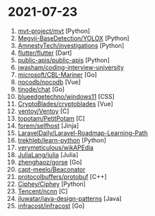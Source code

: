 # 2021-07-23

1. [mvt-project/mvt](https://github.com/mvt-project/mvt "MVT is a forensic tool to look for signs of infection in smartphone devices") [Python]
2. [Megvii-BaseDetection/YOLOX](https://github.com/Megvii-BaseDetection/YOLOX "YOLOX is a high-performance anchor-free YOLO, exceeding yolov3~v5 with ONNX, TensorRT, ncnn, and OpenVINO supported.") [Python]
3. [AmnestyTech/investigations](https://github.com/AmnestyTech/investigations "Indicators from Amnesty International's investigations") [Python]
4. [flutter/flutter](https://github.com/flutter/flutter "Flutter makes it easy and fast to build beautiful apps for mobile and beyond.") [Dart]
5. [public-apis/public-apis](https://github.com/public-apis/public-apis "A collective list of free APIs") [Python]
6. [jwasham/coding-interview-university](https://github.com/jwasham/coding-interview-university "A complete computer science study plan to become a software engineer.") 
7. [microsoft/CBL-Mariner](https://github.com/microsoft/CBL-Mariner "Linux OS for Azure 1P services and edge appliances") [Go]
8. [nocodb/nocodb](https://github.com/nocodb/nocodb "🔥 🔥 The Open Source Airtable alternative.") [Vue]
9. [tinode/chat](https://github.com/tinode/chat "Instant messaging platform. Backend in Go. Clients: Swift iOS, Java Android, JS webapp, scriptable command line; chatbots") [Go]
10. [blueedgetechno/windows11](https://github.com/blueedgetechno/windows11 "windows 11 in react 💻🌈⚡") [CSS]
11. [CryptoBlades/cryptoblades](https://github.com/CryptoBlades/cryptoblades "") [Vue]
12. [ventoy/Ventoy](https://github.com/ventoy/Ventoy "A new bootable USB solution.") [C]
13. [topotam/PetitPotam](https://github.com/topotam/PetitPotam "") [C]
14. [forem/selfhost](https://github.com/forem/selfhost "Selfhost your Forem Community on your own infrastructure 🎉") [Jinja]
15. [LaravelDaily/Laravel-Roadmap-Learning-Path](https://github.com/LaravelDaily/Laravel-Roadmap-Learning-Path "") 
16. [trekhleb/learn-python](https://github.com/trekhleb/learn-python "📚 Playground and cheatsheet for learning Python. Collection of Python scripts that are split by topics and contain code examples with explanations.") [Python]
17. [verymeticulous/wikAPEdia](https://github.com/verymeticulous/wikAPEdia "A central place for apes to learn about stonks. This is not financial advice.") 
18. [JuliaLang/julia](https://github.com/JuliaLang/julia "The Julia Programming Language") [Julia]
19. [zhenghaoz/gorse](https://github.com/zhenghaoz/gorse "An open source recommender system service written in Go") [Go]
20. [capt-meelo/Beaconator](https://github.com/capt-meelo/Beaconator "A beacon generator using Cobalt Strike and PEzor.") 
21. [protocolbuffers/protobuf](https://github.com/protocolbuffers/protobuf "Protocol Buffers - Google's data interchange format") [C++]
22. [Ciphey/Ciphey](https://github.com/Ciphey/Ciphey "⚡ Automatically decrypt encryptions without knowing the key or cipher, decode encodings, and crack hashes ⚡") [Python]
23. [Tencent/ncnn](https://github.com/Tencent/ncnn "ncnn is a high-performance neural network inference framework optimized for the mobile platform") [C]
24. [iluwatar/java-design-patterns](https://github.com/iluwatar/java-design-patterns "Design patterns implemented in Java") [Java]
25. [infracost/infracost](https://github.com/infracost/infracost "Cloud cost estimates for Terraform in pull requests💰📉 Love your cloud bill!") [Go]
